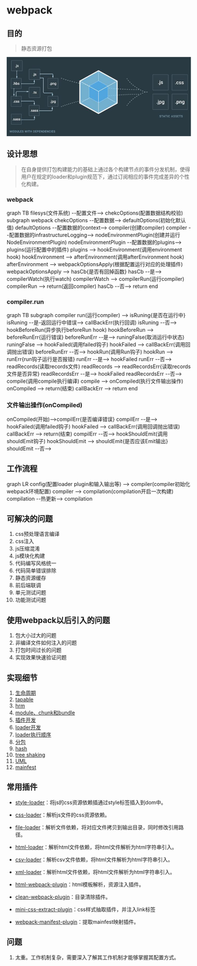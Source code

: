 # webpack

## 目的

> 静态资源打包

![webpack](../assets/images/webpack.jpg)

## 设计思想

> 在自身提供打包构建能力的基础上通过各个构建节点的事件分发机制，使得用户在规定的loader和plugin规范下，通过订阅相应的事件完成差异的个性化构建。


### webpack
<mermaid>
graph TB
  filesys(文件系统) --配置文件--> chekcOptions(配置数据结构校验)
  subgraph webpack
    chekcOptions --配置数据--> defaultOptions(初始化默认值)
    defaultOptions --配置数据的context--> compiler(创建compiler)
    compiler --配置数据的infrastructureLogging--> nodeEnvironmentPlugin(创建并运行NodeEnvironmentPlugin)
    nodeEnvironmentPlugin --配置数据的plugins--> plugins(运行配置中的插件)
    plugins --> hookEnvironment(调用environment hook)
    hookEnvironment --> afterEnvironment(调用afterEnvironment hook)
    afterEnvironment --> webpackOptionsApply(根据配置运行对应的处理插件)
    webpackOptionsApply --> hasCb{是否有回掉函数}
    hasCb --是--> compilerWatch(执行watch)
    compilerWatch --> compilerRun(运行compiler)
    compilerRun --> return(返回compiler)
    hasCb --否--> return
  end
</mermaid>

### compiler.run
<mermaid>
graph TB
  subgraph compiler
    run(运行compiler) --> isRuning{是否在运行中}
    isRuning --是-返回运行中错误--> callBackErr(执行回调)
    isRuning --否--> hookBeforeRun(异步执行beforeRun hook)
    hookBeforeRun --> beforeRunErr{运行错误}
    beforeRunErr --是--> runingFalse(取消运行中状态)
    runingFalse --> hookFailed(调用failed钩子)
    hookFailed --> callBackErr(调用回调抛出错误)
    beforeRunErr --否--> hookRun(调用Run钩子)
    hookRun --> runErr{run钩子运行是否报错}
    runErr --是--> hookFailed
    runErr --否--> readRecords(读取records文件)
    readRecords --> readRecordsErr{读取records文件是否异常}
    readRecordsErr --是--> hookFailed
    readRecordsErr --否--> compile(调用compile执行编译)
    compile --> onCompiled(执行文件输出操作)
    onCompiled --> return(结束)
    callBackErr --> return
  end
</mermaid>


### 文件输出操作(onCompiled)

<mermaid>
onCompiled(开始)-->compilErr{是否编译错误}
compilErr --是--> hookFailed(调用failed钩子)
hookFailed --> callBackErr(调用回调抛出错误)
callBackErr --> return(结束)
compilErr --否--> hookShouldEmit(调用shouldEmit钩子)
hookShouldEmit --> shouldEmit{是否应该Emit输出}
shouldEmit --否--> 
</mermaid>


## 工作流程

<mermaid>
graph LR
config(配置loader plugin和输入输出等) --> compiler(compiler初始化webpack环境配置) 
compiler --> compilation(compilation开启一次构建)
compilation --热更新--> compilation
</mermaid>

## 可解决的问题

1. css预处理语言编译
2. css注入
3. js压缩混淆
4. js模块化构建
5. 代码编写风格统一
6. 代码简单错误排除
7. 静态资源缓存
8. 前后端联调
9. 单元测试问题
10. 功能测试问题

## 使用webpack以后引入的问题
  
1. 包大小过大的问题
2. 非编译文件如何注入的问题
3. 打包时间过长的问题
4. 实现效果快速验证问题


## 实现细节

1. [生命周期](./life_cycle.md)
2. [tapable](./tapable.md)
3. [hrm](./hrm.md)
4. [module、chunk和bundle](./module_chunk_bundle.md)
5. [插件开发](./plugins.md)
6. [loader开发](./loader.md)
7. [loader执行顺序](./loader.md)
8. [分包](./split.md)
9. [hash](./hash.md)
10. [tree shaking](./tree_shaking.md)
11. [UML](./uml.md)
12. [mainfest]()

## 常用插件

* [style-loader](https://www.npmjs.com/package/style-loader)：将js的css资源依赖插通过style标签插入到dom中。
* [css-loader](https://www.npmjs.com/package/style-loader)：解析js文件的css资源依赖。
* [file-loader](https://www.npmjs.com/package/style-loader)：解析文件依赖，将对应文件拷贝到输出目录，同时修改引用路径。
* [html-loader](https://www.npmjs.com/package/html-loader)：解析html文件依赖，将html文件解析为html字符串引入。
* [csv-loader](https://www.npmjs.com/package/csv-loader)：解析csv文件依赖，将html文件解析为html字符串引入。
* [xml-loader](https://www.npmjs.com/package/xml-loader)：解析html文件依赖，将html文件解析为html字符串引入。

* [html-webpack-plugin](https://www.npmjs.com/package/html-webpack-plugin)：html模板解析，资源注入插件。
* [clean-webpack-plugin](https://www.npmjs.com/package/clean-webpack-plugin)：目录清除插件。
* [mini-css-extract-plugin](https://www.npmjs.com/package/mini-css-extract-plugin)：css样式抽取插件，并注入link标签
* [webpack-manifest-plugin](https://www.npmjs.com/package/webpack-manifest-plugin)：提取mainfest映射插件。

## 问题

1. 太重。工作机制复杂，需要深入了解其工作机制才能够掌握其配置方式。